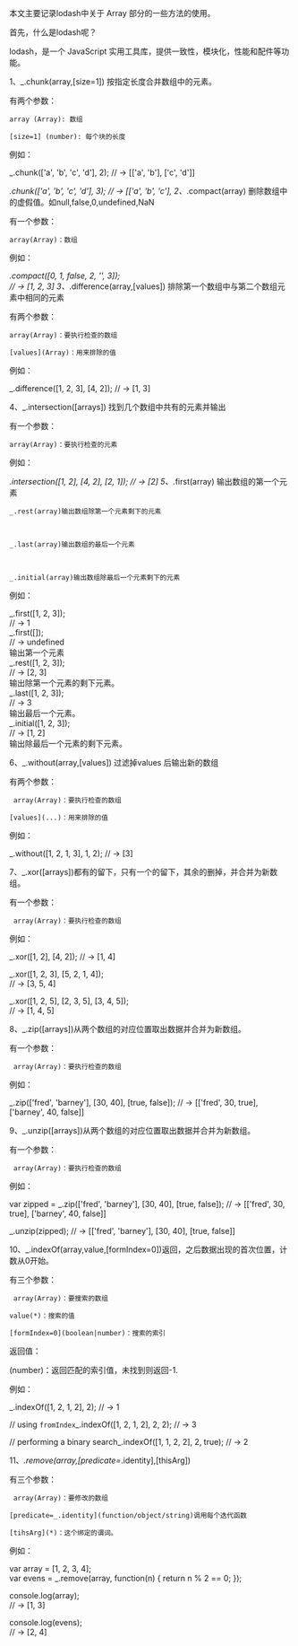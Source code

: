 本文主要记录lodash中关于 Array 部分的一些方法的使用。

首先，什么是lodash呢？

lodash，是一个 JavaScript 实用工具库，提供一致性，模块化，性能和配件等功能。

1、_.chunk(array,[size=1]) 按指定长度合并数组中的元素。

有两个参数：

```
array (Array): 数组

[size=1] (number): 每个块的长度
```

例如：

_.chunk(['a', 'b', 'c', 'd'], 2); // → \[['a', 'b'], ['c', 'd']]

*.chunk(['a', 'b', 'c', 'd'], 3); // → \[['a', 'b', 'c'], 2、*.compact(array) 删除数组中的虚假值。如null,false,0,undefined,NaN

有一个参数：

```
array(Array)：数组
```

例如：

*.compact([0, 1, false, 2, '', 3]);  
// → [1, 2, 3] 3、*.difference(array,[values]) 排除第一个数组中与第二个数组元素中相同的元素

有两个参数：

```
array(Array)：要执行检查的数组

[values](Array)：用来排除的值
```

例如：

_.difference([1, 2, 3], [4, 2]); // → [1, 3]

4、_.intersection([arrays]) 找到几个数组中共有的元素并输出

有一个参数：

```
array(Array)：要执行检查的元素
```

例如：

*.intersection([1, 2], [4, 2], [2, 1]); // → [2] 5、*.first(array) 输出数组的第一个元素

```
_.rest(array)输出数组除第一个元素剩下的元素



_.last(array)输出数组的最后一个元素



_.initial(array)输出数组除最后一个元素剩下的元素
```

例如：

_.first([1, 2, 3]);  
// → 1  
_.first([]);  
// → undefined  
输出第一个元素  
_.rest([1, 2, 3]);  
// → [2, 3]  
输出除第一个元素的剩下元素。  
_.last([1, 2, 3]);  
// → 3  
输出最后一个元素。  
_.initial([1, 2, 3]);  
// → [1, 2]  
输出除最后一个元素的剩下元素。

6、_.without(array,[values]) 过滤掉values 后输出新的数组

有两个参数：

```
 array(Array)：要执行检查的数组

[values](...)：用来排除的值
```

例如：

_.without([1, 2, 1, 3], 1, 2); // → [3]

7、_.xor([arrays])都有的留下，只有一个的留下，其余的删掉，并合并为新数组。

有一个参数：

```
 array(Array)：要执行检查的数组
```

例如：

_.xor([1, 2], [4, 2]); // → [1, 4]

_.xor([1, 2, 3], [5, 2, 1, 4]);  
// → [3, 5, 4]

_.xor([1, 2, 5], [2, 3, 5], [3, 4, 5]);  
// → [1, 4, 5]

8、_.zip([arrays])从两个数组的对应位置取出数据并合并为新数组。

有一个参数：

```
 array(Array)：要执行检查的数组
```

例如：

_.zip(['fred', 'barney'], [30, 40], [true, false]); // → \[['fred', 30, true], ['barney', 40, false]]

9、_.unzip([arrays])从两个数组的对应位置取出数据并合并为新数组。

有一个参数：

```
 array(Array)：要执行检查的数组
```

例如：

var zipped = _.zip(['fred', 'barney'], [30, 40], [true, false]); // → \[['fred', 30, true], ['barney', 40, false]]

_.unzip(zipped); // → \[['fred', 'barney'], [30, 40], [true, false]]

10、_.indexOf(array,value,[formIndex=0])返回，之后数据出现的首次位置，计数从0开始。

有三个参数：

```
 array(Array)：要搜索的数组

value(*)：搜索的值

[formIndex=0](boolean|number)：搜索的索引
```

返回值：

(number)：返回匹配的索引值，未找到则返回-1.

例如：

_.indexOf([1, 2, 1, 2], 2); // → 1

// using `fromIndex`_.indexOf([1, 2, 1, 2], 2, 2); // → 3

// performing a binary search_.indexOf([1, 1, 2, 2], 2, true); // → 2

11、*.remove(array,[predicate=*.identity],[thisArg])

有三个参数：

```
 array(Array)：要修改的数组

[predicate=_.identity](function/object/string)调用每个迭代函数

[tihsArg](*)：这个绑定的谓词。
```

例如：

var array = [1, 2, 3, 4];  
var evens = _.remove(array, function(n) { return n % 2 == 0; });

console.log(array);  
// → [1, 3]

console.log(evens);  
// → [2, 4]
